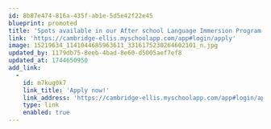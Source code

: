 ```yaml
---
id: 8b87e474-816a-435f-ab1e-5d5e42f22e45
blueprint: promoted
title: 'Spots available in our After school Language Immersion Program! Apply for the 2025-26 school year today!'
link: 'https://cambridge-ellis.myschoolapp.com/app#login/apply'
image: 15219634_1141044685963611_3316175230264602101_n.jpg
updated_by: 1179db75-8eeb-4bad-8e60-d5005aef7ef8
updated_at: 1744650950
add_link:
  -
    id: m7kug0k7
    link_title: 'Apply now!'
    link_address: 'https://cambridge-ellis.myschoolapp.com/app#login/apply'
    type: link
    enabled: true
---
```


